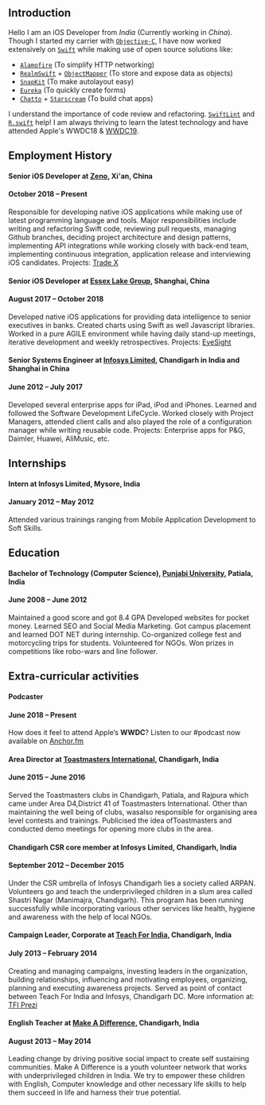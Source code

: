 ## Introduction

Hello I am an iOS Developer from _India_ (Currently working in _China_). Though I started my carrier with [`Objective-C`](https://developer.apple.com/library/archive/documentation/Cocoa/Conceptual/ProgrammingWithObjectiveC/Introduction/Introduction.html), I have now worked extensively on [`Swift`](https://developer.apple.com/swift/) while making use of open source solutions like:
- [`Alamofire`](https://github.com/Alamofire/Alamofire) (To simplify HTTP networking) 
- [`RealmSwift`](https://github.com/realm/realm-cocoa) + [`ObjectMapper`](https://github.com/tristanhimmelman/ObjectMapper) (To store and expose data as objects) 
- [`SnapKit`](https://github.com/SnapKit/SnapKit) (To make autolayout easy)
- [`Eureka`](https://github.com/xmartlabs/Eureka) (To quickly create forms)
- [`Chatto`](https://github.com/badoo/Chatto) + [`Starscream`](https://github.com/daltoniam/Starscream) (To build chat apps)

I understand the importance of code review and refactoring. [`SwiftLint`](https://github.com/realm/SwiftLint) and [`R.swift`](https://github.com/mac-cain13/R.swift) help! I am always thriving to learn the latest technology and have attended Apple's WWDC18 & [WWDC19](https://github.com/Blackjacx/WWDC).

## Employment History

#### Senior iOS Developer at [Zeno](https://zeno.group), Xi'an, China
#### October 2018 – Present
Responsible for developing native iOS applications while making use of latest programming language and tools.
Major responsibilities include writing and refactoring Swift code, reviewing pull requests, managing Github branches, deciding project architecture and design patterns, implementing API integrations while working closely with back-end team, implementing continuous integration, application release and interviewing iOS candidates.
Projects: [Trade X](https://tradexport.com)

#### Senior iOS Developer at [Essex Lake Group](https://essexlg.com), Shanghai, China
#### August 2017 – October 2018
Developed native iOS applications for providing data intelligence to senior executives in banks. Created charts using Swift as well Javascript libraries. Worked in a pure AGILE environment while having daily stand-up meetings, iterative development and weekly retrospectives. Projects: [EyeSight](https://essexlg.com/eyesight.asp)
        
#### Senior Systems Engineer at [Infosys Limited](http://infosys.com), Chandigarh in India and Shanghai in China
#### June 2012 – July 2017
Developed several enterprise apps for iPad, iPod and iPhones. Learned and followed the Software Development LifeCycle. Worked closely with Project Managers, attended client calls and also played the role of a configuration manager while writing reusable code. Projects: Enterprise apps for P&G, Daimler, Huawei, AliMusic, etc.

## Internships

#### Intern at Infosys Limited, Mysore, India
#### January 2012 – May 2012
Attended various trainings ranging from Mobile Application Development to Soft Skills.

## Education

#### Bachelor of Technology (Computer Science), [Punjabi University](http://www.punjabiuniversity.ac.in), Patiala, India
#### June 2008 – June 2012
Maintained a good score and got 8.4 GPA
Developed websites for pocket money.
Learned SEO and Social Media Marketing.
Got campus placement and learned DOT NET during internship. Co-organized college fest and motorcycling trips for students. Volunteered for NGOs.
Won prizes in competitions like robo-wars and line follower.

## Extra-curricular activities 

#### Podcaster
#### June 2018 – Present
How does it feel to attend Apple’s __WWDC__? Listen to our #podcast now available on [Anchor.fm](https://anchor.fm/kushalashok/episodes/Developer-Experiences-at-Apples-WWDC-2019-e4bvvp)

           
#### Area Director at [Toastmasters International](http://toastmasters.org/), Chandigarh, India
#### June 2015 – June 2016
Served the Toastmasters clubs in Chandigarh, Patiala, and Rajpura which came under Area D4,District 41 of Toastmasters International. Other than maintaining the well being of clubs, wasalso responsible for organising area level contests and trainings. Publicised the idea ofToastmasters and conducted demo meetings for opening more clubs in the area.


#### Chandigarh CSR core member at Infosys Limited, Chandigarh, India
#### September 2012 – December 2015
Under the CSR umbrella of Infosys Chandigarh lies a society called ARPAN. Volunteers go and teach the underprivileged children in a slum area called Shastri Nagar (Manimajra, Chandigarh). This program has been running successfully while incorporating various other services like health, hygiene and awareness with the help of local NGOs.


#### Campaign Leader, Corporate at [Teach For India](https://www.teachforindia.org), Chandigarh, India
#### July 2013 – February 2014
Creating and managing campaigns, investing leaders in the organization, building relationships, influencing and motivating employees, organizing, planning and executing awareness projects.
Served as point of contact between Teach For India and Infosys, Chandigarh DC. More information at: [TFI Prezi](https://corporatetotfi.wordpress.com/2013/08/09/tfiprezi/)


#### English Teacher at [Make A Difference](http://www.mad.asia), Chandigarh, India
#### August 2013 – May 2014
Leading change by driving positive social impact to create self sustaining communities.
Make A Difference is a youth volunteer network that works with underprivileged children in India. We try to empower these children with English, Computer knowledge and other necessary life skills to help them succeed in life and harness their true potential.
